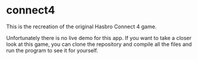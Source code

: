 # connect4
This is the recreation of the original Hasbro Connect 4 game.

Unfortunately there is no live demo for this app. If you want to take a closer look at this game, you can clone the repository and compile all the files and run the program to see it for yourself. 
